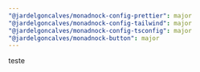 ```yaml
---
"@jardelgoncalves/monadnock-config-prettier": major
"@jardelgoncalves/monadnock-config-tailwind": major
"@jardelgoncalves/monadnock-config-tsconfig": major
"@jardelgoncalves/monadnock-button": major
---
```


teste
